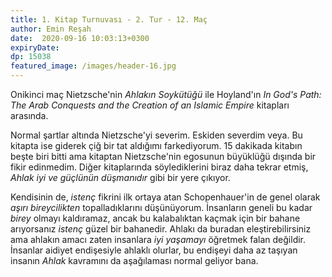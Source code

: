 ```yaml
---
title: 1. Kitap Turnuvası - 2. Tur - 12. Maç 
author: Emin Reşah
date:  2020-09-16 10:03:13+0300
expiryDate:
dp: 15038
featured_image: /images/header-16.jpg
---
```


Onikinci maç Nietzsche'nin *Ahlakın Soykütüğü* ile Hoyland'ın *In God's Path: The Arab Conquests and
the Creation of an Islamic Empire* kitapları arasında. 

Normal şartlar altında Nietzsche'yi severim. Eskiden severdim veya. Bu kitapta ise giderek çiğ bir
tat aldığımı farkediyorum. 15 dakikada kitabın beşte biri bitti ama kitaptan Nietzsche'nin egosunun
büyüklüğü dışında bir fikir edinmedim. Diğer kitaplarında söylediklerini biraz daha tekrar etmiş,
*Ahlak iyi ve güçlünün düşmanıdır* gibi bir yere çıkıyor. 

Kendisinin de, *istenç* fikrini ilk ortaya atan Schopenhauer'in de genel olarak *aşırı
bireycilikten* topalladıklarını düşünüyorum. İnsanların geneli bu kadar *birey* olmayı kaldıramaz,
ancak bu kalabalıktan kaçmak için bir bahane arıyorsanız *istenç* güzel bir bahanedir. Ahlakı da
buradan eleştirebilirsiniz ama ahlakın amacı zaten insanlara *iyi yaşamayı* öğretmek falan değildir.
İnsanlar aidiyet endişesiyle ahlaklı olurlar, bu endişeyi daha az taşıyan insanın *Ahlak* kavramını
da aşağılaması normal geliyor bana. 


